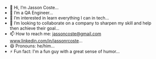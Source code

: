 - 👋 Hi, I’m Jasson Coste...
- 👀 I’m a QA Engineer...
- 🌱 I’m interested in learn everything I can in tech...
- 💞️ I’m looking to collaborate on a company to sharpen my skill and help then achieve their goal...
- 📫 How to reach me: jassoncoste@gmail.com www.linkedin.com/in/jassonrcoste...
- 😄 Pronouns: he/him...
- ⚡ Fun fact: I'm a fun guy with a great sense of humor...

<!---
Jasson94/Jasson94 is a ✨ special ✨ repository because its `README.md` (this file) appears on your GitHub profile.
You can click the Preview link to take a look at your changes.
--->
